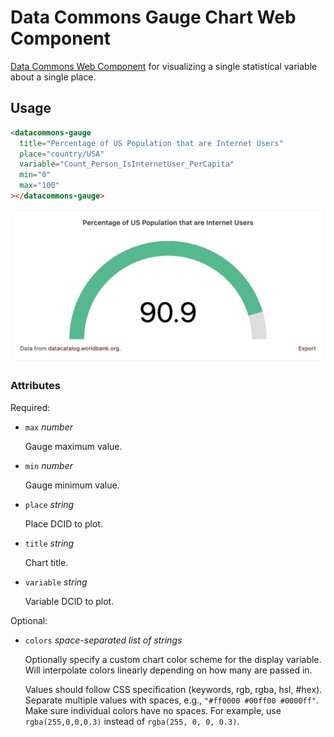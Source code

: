# Data Commons Gauge Chart Web Component

[Data Commons Web Component](../../README.md) for visualizing a single statistical variable about a single place.

## Usage

```html
<datacommons-gauge
  title="Percentage of US Population that are Internet Users"
  place="country/USA"
  variable="Count_Person_IsInternetUser_PerCapita"
  min="0"
  max="100"
></datacommons-gauge>
```

<img src="../assets/gauge.png" width="620"/>

### Attributes

Required:

- `max` _number_

  Gauge maximum value.

- `min` _number_

  Gauge minimum value.

- `place` _string_

  Place DCID to plot.

- `title` _string_

  Chart title.

- `variable` _string_

  Variable DCID to plot.

Optional:

- `colors` _space-separated list of strings_

  Optionally specify a custom chart color scheme for the display variable. Will interpolate colors linearly depending on how many are passed in.

  Values should follow CSS specification (keywords, rgb, rgba, hsl, #hex). Separate multiple values with spaces, e.g., `"#ff0000 #00ff00 #0000ff"`. Make sure individual colors have no spaces. For example, use `rgba(255,0,0,0.3)` instead of `rgba(255, 0, 0, 0.3)`.
